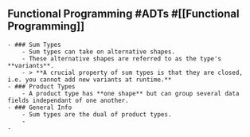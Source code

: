 ## Functional Programming #ADTs #[[Functional Programming]]
	- ### Sum Types
		- Sum types can take on alternative shapes.
		- These alternative shapes are referred to as the type's **variants**.
		- > **A crucial property of sum types is that they are closed, i.e. you cannot add new variants at runtime.**
	- ### Product Types
		- A product type has **one shape** but can group several data fields independant of one another.
	- ### General Info
		- Sum types are the dual of product types.
		-
	-